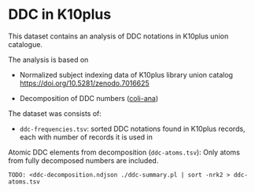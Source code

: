 # DDC in K10plus

This dataset contains an analysis of DDC notations in K10plus union catalogue.

The analysis is based on

- Normalized subject indexing data of K10plus library union catalog
  <https://doi.org/10.5281/zenodo.7016625>

- Decomposition of DDC numbers ([coli-ana](https://coli-conc.gbv.de/coli-ana/))

The dataset was consists of:

- `ddc-frequencies.tsv`: sorted DDC notations found in K10plus records, each with number of records it is used in

Atomic DDC elements from decomposition (`ddc-atoms.tsv`):
Only atoms from fully decomposed numbers are included.

    TODO: <ddc-decomposition.ndjson ./ddc-summary.pl | sort -nrk2 > ddc-atoms.tsv

